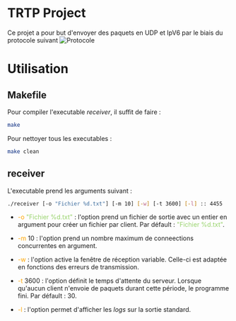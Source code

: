 TRTP Project
============

Ce projet a pour but d'envoyer des paquets en UDP et IpV6 par le biais du protocole suivant
![Protocole](Latex/imgs/Paquet.png)


Utilisation
===========

Makefile
---------

Pour compiler l'executable *receiver*, il suffit de faire :
```bash
make
```

Pour nettoyer tous les executables :
```bash
make clean
```

receiver
-----------

L'executable prend les arguments suivant :

```bash
./receiver [-o "Fichier %d.txt"] [-m 10] [-w] [-t 3600] [-l] :: 4455
```

- <span style="color:orange">-o</span>
<span style="color:#98D36C">"Fichier %d.txt"</span> : l'option prend un fichier de sortie avec un entier en argument pour créer un fichier par client. Par défault : <span style="color:#98D36C">"Fichier %d.txt"</span>.

- <span style="color:orange">-m</span> 10 : l'option prend un nombre maximum de conneections concurrentes en argument.

- <span style="color:orange">-w</span> : l'option active la fenêtre de réception variable. Celle-ci est adaptée en fonctions des erreurs de transmission.

- <span style="color:orange">-t</span> 3600 : l'option définit le temps d'attente du serveur. Lorsque qu'aucun client n'envoie de paquets durant cette période, le programme fini. Par défault : 30.

- <span style="color:orange">-l</span> : l'option permet d'afficher les *logs* sur la sortie standard.
